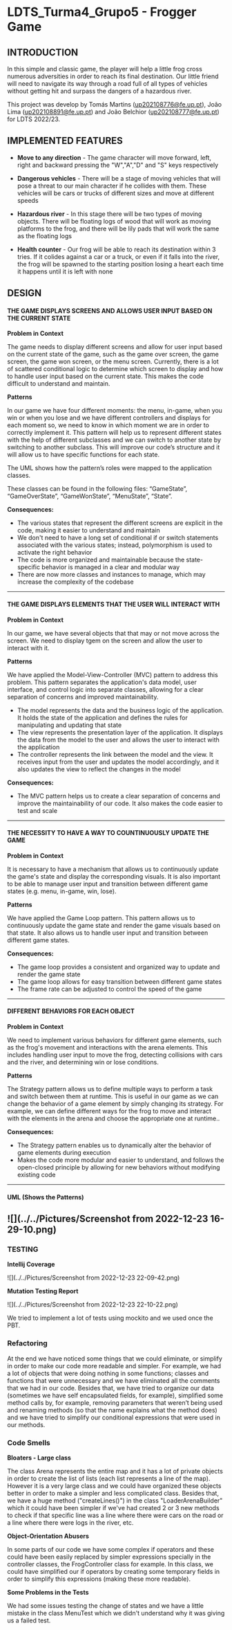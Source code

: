 # LDTS_Turma4_Grupo5 - Frogger Game

## INTRODUCTION

In this simple and classic game, the player will help a little frog cross numerous adversities in order to reach its final destination. Our little friend will need to navigate its way through a road full of all types of vehicles without getting hit and surpass the dangers of a hazardous river.

This project was develop by Tomás Martins (up202108776@fe.up.pt), João Lima (up202108891@fe.up.pt) and João Belchior (up202108777@fe.up.pt) for LDTS 2022/23.

## IMPLEMENTED FEATURES

- **Move to any direction** - The game character will move forward, left, right and backward pressing the "W","A","D" and "S" keys respectively

- **Dangerous vehicles** - There will be a stage of moving vehicles that will pose a threat to our main character if he collides with them. These vehicles will be cars or trucks of different sizes and move at different speeds

- **Hazardous river** - In this stage there will be two types of moving objects. There will be floating logs of wood that will work as moving platforms to the frog, and there will be lily pads that will work the same as the floating logs

- **Health counter** - Our frog will be able to reach its destination within 3 tries. If it colides against a car or a truck, or even if it falls into the river, the frog will be spawned to the starting position losing a heart each time it happens until it is left with none

 
DESIGN
-------------------------------------------------------------------------------------------
#### THE GAME DISPLAYS SCREENS AND ALLOWS USER INPUT BASED ON THE CURRENT STATE

**Problem in Context**

The game needs to display different screens and allow for user input based on the current state of the game, such as the game over screen, the game screen, the game won screen, or the menu screen. Currently, there is a lot of scattered conditional logic to determine which screen to display and how to handle user input based on the current state. This makes the code difficult to understand and maintain.

**Patterns**

In our game we have four different moments: the menu, in-game, when you win or when you lose and we have different controllers and displays for each moment so, we need to know in which moment we are in order to correctly implement it. This pattern will help us to represent different states with the help of different subclasses and we can switch to another state by switching to another subclass. This will improve our code’s structure and it will allow us to have specific functions for each state.

The UML shows how the pattern’s roles were mapped to the application classes.

These classes can be found in the following files: “GameState”, “GameOverState”, “GameWonState”, “MenuState”, “State”.

**Consequences:**
- The various states that represent the different screens are explicit in the code, making it easier to understand and maintain
- We don't need to have a long set of conditional if or switch statements associated with the various states; instead, polymorphism is used to activate the right behavior
- The code is more organized and maintainable because the state-specific behavior is managed in a clear and modular way
- There are now more classes and instances to manage, which may increase the complexity of the codebase
-------------------------------------------------------------------------------------------

#### THE GAME DISPLAYS ELEMENTS THAT THE USER WILL INTERACT WITH

**Problem in Context**

In our game, we have several objects that that may or not move across the screen. We need to display tgem on the screen and allow the user to interact with it.

**Patterns**

We have applied the Model-View-Controller (MVC) pattern to address this problem. This pattern separates the application's data model, user interface, and control logic into separate classes, allowing for a clear separation of concerns and improved maintainability.

- The model represents the data and the business logic of the application. It holds the state of the application and defines the rules for manipulating and updating that state
- The view represents the presentation layer of the application. It displays the data from the model to the user and allows the user to interact with the application
- The controller represents the link between the model and the view. It receives input from the user and updates the model accordingly, and it also updates the view to reflect the changes in the model

**Consequences:**
- The MVC pattern helps us to create a clear separation of concerns and improve the maintainability of our code. It also makes the code easier to test and scale
-------------------------------------------------------------------------------------------
#### THE NECESSITY TO HAVE A WAY TO COUNTINUOUSLY UPDATE THE GAME

**Problem in Context**

It is necessary to have a mechanism that allows us to continuously update the game's state and display the corresponding visuals. It is also important to be able to manage user input and transition between different game states (e.g. menu, in-game, win, lose).

**Patterns**

We have applied the Game Loop pattern. This pattern allows us to continuously update the game state and render the game visuals based on that state. It also allows us to handle user input and transition between different game states.

**Consequences:**
- The game loop provides a consistent and organized way to update and render the game state
- The game loop allows for easy transition between different game states
- The frame rate can be adjusted to control the speed of the game
-------------------------------------------------------------------------------------------
#### DIFFERENT BEHAVIORS FOR EACH OBJECT

**Problem in Context**

We need to implement various behaviors for different game elements, such as the frog's movement and interactions with the arena elements. This includes handling user input to move the frog, detecting collisions with cars and the river, and determining win or lose conditions.

**Patterns**

The Strategy pattern allows us to define multiple ways to perform a task and switch between them at runtime. This is useful in our game as we can change the behavior of a game element by simply changing its strategy. For example, we can define different ways for the frog to move and interact with the elements in the arena and choose the appropriate one at runtime..

**Consequences:**

- The Strategy pattern enables us to dynamically alter the behavior of game elements during execution
- Makes the code more modular and easier to understand, and follows the open-closed principle by allowing for new behaviors without modifying existing code
-------------------------------------------------------------------------------------------
#### UML (Shows the Patterns)

![](../../Pictures/Screenshot from 2022-12-23 16-29-10.png)
-------------------------------------------------------------------------------------------
### TESTING

**Intellij Coverage**

![](../../Pictures/Screenshot from 2022-12-23 22-09-42.png)

**Mutation Testing Report**

![](../../Pictures/Screenshot from 2022-12-23 22-10-22.png)

We tried to implement a lot of tests using mockito and we used once the PBT.

### Refactoring

At the end we have noticed some things that we could eliminate, or simplify in order to make our code more readable and simpler. For example, we had a lot of objects that were doing nothing in some functions; classes and functions that were unnecessary and we have eliminated all the comments that we had in our code. Besides that, we have tried to organize our data (sometimes we have self encapsulated fields, for example), simplified some method calls by, for example, removing parameters that weren’t being used and renaming methods (so that the name explains what the method does) and we have tried to simplify our conditional expressions that were used in our methods.

### Code Smells

**Bloaters - Large class**

The class Arena represents the entire map and it has a lot of private objects in order to create the list of lists (each list represents a line of the map). However it is a very large class and we could have organized these objects better in order to make a simpler and less complicated class. Besides that, we have a huge method ("createLines()") in the class "LoaderArenaBuilder" which it could have been simpler if we've had created 2 or 3 new methods to check if that specific line was a line where there were cars on the road or a line where there were logs in the river, etc.

**Object-Orientation Abusers**

In some parts of our code we have some complex if operators and these could have been easily replaced by simpler expressions specially in the controller classes, the FrogController class for example. In this class, we could have simplified our if operators by creating some temporary fields in order to simplify this expressions (making these more readable). 

**Some Problems in the Tests**

We had some issues testing the change of states and we have a little mistake in the class MenuTest which we didn't understand why it was giving us a failed test.